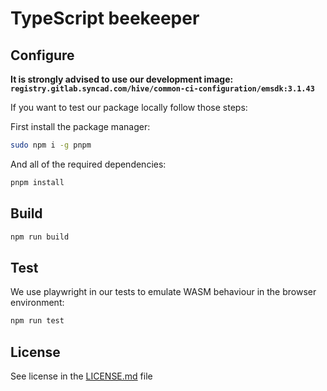 # TypeScript beekeeper

## Configure

**It is strongly advised to use our development image: `registry.gitlab.syncad.com/hive/common-ci-configuration/emsdk:3.1.43`**

If you want to test our package locally follow those steps:

First install the package manager:

```bash
sudo npm i -g pnpm
```

And all of the required dependencies:

```bash
pnpm install
```

## Build

```bash
npm run build
```

## Test

We use playwright in our tests to emulate WASM behaviour in the browser environment:

```bash
npm run test
```

## License

See license in the [LICENSE.md](../../../LICENSE.md) file
